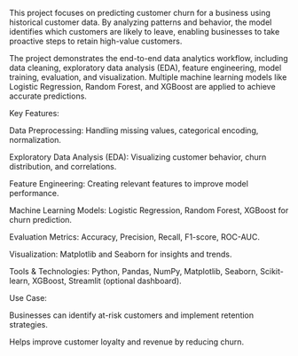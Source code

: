 This project focuses on predicting customer churn for a business using historical customer data. By analyzing patterns and behavior, the model identifies which customers are likely to leave, enabling businesses to take proactive steps to retain high-value customers.

The project demonstrates the end-to-end data analytics workflow, including data cleaning, exploratory data analysis (EDA), feature engineering, model training, evaluation, and visualization. Multiple machine learning models like Logistic Regression, Random Forest, and XGBoost are applied to achieve accurate predictions.

Key Features:

Data Preprocessing: Handling missing values, categorical encoding, normalization.

Exploratory Data Analysis (EDA): Visualizing customer behavior, churn distribution, and correlations.

Feature Engineering: Creating relevant features to improve model performance.

Machine Learning Models: Logistic Regression, Random Forest, XGBoost for churn prediction.

Evaluation Metrics: Accuracy, Precision, Recall, F1-score, ROC-AUC.

Visualization: Matplotlib and Seaborn for insights and trends.

Tools & Technologies: Python, Pandas, NumPy, Matplotlib, Seaborn, Scikit-learn, XGBoost, Streamlit (optional dashboard).

Use Case:

Businesses can identify at-risk customers and implement retention strategies.

Helps improve customer loyalty and revenue by reducing churn.
